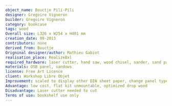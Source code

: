 ```yaml
---
object_name: Bouctje Pili-Pili
designer: Gregoire Vigneron
builder: Gregoire Vigneron
category: bookcase
tags: wood
Overall size: L326 x W254 x H401 mm
creation_date: 09-2013
contributors: none
derived_from: Bouctje
Origninal designer/author: Mathieu Gabiot
realisation_place: RealizeBxl
required_hardware: laser cutter, hand saw, wood chisel, sander, sand paper
materials: OSB panel, sandows
license: Free Art Licence
client: Workshop Libre Objet
Improvement: scaled to display other DIN sheet paper, change panel type like plywood to improve laser cutting
Advantage: low cost, flat kit unmountable, optimized drop wood
Disadvantage: Laser cutter needed to cut
Terms of use: bookshelf use only
---
```

